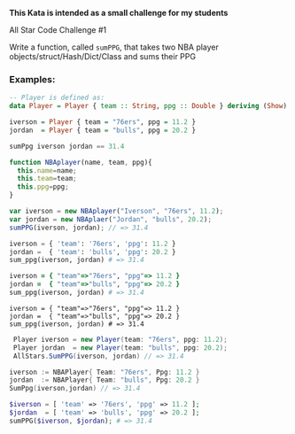 **This Kata is intended as a small challenge for my students**

All Star Code Challenge #1

Write a function, called `sumPPG`, that takes two NBA player objects/struct/Hash/Dict/Class and sums their PPG

### Examples:

```haskell
-- Player is defined as:
data Player = Player { team :: String, ppg :: Double } deriving (Show)

iverson = Player { team = "76ers", ppg = 11.2 }
jordan  = Player { team = "bulls", ppg = 20.2 }

sumPpg iverson jordan == 31.4
```

```javascript
function NBAplayer(name, team, ppg){
  this.name=name;
  this.team=team;
  this.ppg=ppg;
}

var iverson = new NBAplayer("Iverson", "76ers", 11.2);
var jordan = new NBAplaer("Jordan", "bulls", 20.2);
sumPPG(iverson, jordan); // => 31.4
```

```python
iverson = { 'team': '76ers', 'ppg': 11.2 }
jordan =  { 'team': 'bulls', 'ppg': 20.2 }
sum_ppg(iverson, jordan) # => 31.4
```

```ruby
iverson = { "team"=>"76ers", "ppg"=> 11.2 }
jordan =  { "team"=>"bulls", "ppg"=> 20.2 }
sum_ppg(iverson, jordan) # => 31.4
```

```crystal
iverson = { "team"=>"76ers", "ppg"=> 11.2 }
jordan =  { "team"=>"bulls", "ppg"=> 20.2 }
sum_ppg(iverson, jordan) # => 31.4
```

```csharp
 Player iverson = new Player(team: "76ers", ppg: 11.2);
 Player jordan  = new Player(team: "bulls", ppg: 20.2);
 AllStars.SumPPG(iverson, jordan) // => 31.4
```

```go
iverson := NBAPlayer{ Team: "76ers", Ppg: 11.2 }
jordan  := NBAPlayer{ Team: "bulls", Ppg: 20.2 }
SumPpg(iverson,jordan) // => 31.4
```

```php
$iverson = [ 'team' => '76ers', 'ppg' => 11.2 ];
$jordan  = [ 'team' => 'bulls', 'ppg' => 20.2 ];
sumPPG($iverson, $jordan); # => 31.4
```